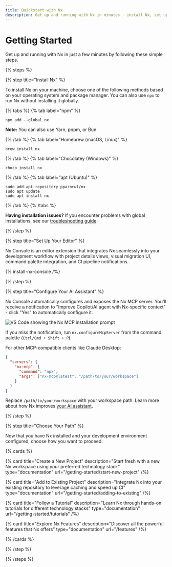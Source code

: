 ```yaml
---
title: Quickstart with Nx
description: Get up and running with Nx in minutes - install Nx, set up your editor, configure AI assistance, and choose your development path.
---
```


# Getting Started

Get up and running with Nx in just a few minutes by following these simple steps.

{% steps %}

{% step title="Install Nx" %}

To install Nx on your machine, choose one of the following methods based on your operating system and package manager. You can also use `npx` to run Nx without installing it globally.

{% tabs %}
{% tab label="npm" %}

```shell
npm add --global nx
```

**Note:** You can also use Yarn, pnpm, or Bun

{% /tab %}
{% tab label="Homebrew (macOS, Linux)" %}

```shell
brew install nx
```

{% /tab %}
{% tab label="Chocolatey (Windows)" %}

```shell
choco install nx
```

{% /tab %}
{% tab label="apt (Ubuntu)" %}

```shell
sudo add-apt-repository ppa:nrwl/nx
sudo apt update
sudo apt install nx
```

{% /tab %}
{% /tabs %}

**Having installation issues?** If you encounter problems with global installations, see our [troubleshooting guide](/installation/troubleshoot-installation#global-installation-issues).

{% /step %}

{% step title="Set Up Your Editor" %}

Nx Console is an editor extension that integrates Nx seamlessly into your development workflow with project details views, visual migration UI, command palette integration, and CI pipeline notifications.

{% install-nx-console /%}

{% /step %}

{% step title="Configure Your AI Assistant" %}

Nx Console automatically configures and exposes the Nx MCP server. You'll receive a notification to "Improve Copilot/AI agent with Nx-specific context" - click "Yes" to automatically configure it.

![VS Code showing the Nx MCP installation prompt](/blog/images/articles/copilot-mcp-install.avif)

If you miss the notification, run `nx.configureMcpServer` from the command palette (`Ctrl/Cmd + Shift + P`).

For other MCP-compatible clients like Claude Desktop:

```json {% fileName="mcp.json" %}
{
  "servers": {
    "nx-mcp": {
      "command": "npx",
      "args": ["nx-mcp@latest", "/path/to/your/workspace"]
    }
  }
}
```

Replace `/path/to/your/workspace` with your workspace path. Learn more about how Nx improves [your AI assistant](/features/enhance-AI).

{% /step %}

{% step title="Choose Your Path" %}

Now that you have Nx installed and your development environment configured, choose how you want to proceed:

{% cards %}

{% card title="Create a New Project" description="Start fresh with a new Nx workspace using your preferred technology stack" type="documentation" url="/getting-started/start-new-project" /%}

{% card title="Add to Existing Project" description="Integrate Nx into your existing repository to leverage caching and speed up CI" type="documentation" url="/getting-started/adding-to-existing" /%}

{% card title="Follow a Tutorial" description="Learn Nx through hands-on tutorials for different technology stacks" type="documentation" url="/getting-started/tutorials" /%}

{% card title="Explore Nx Features" description="Discover all the powerful features that Nx offers" type="documentation" url="/features" /%}

{% /cards %}

{% /step %}

{% /steps %}
